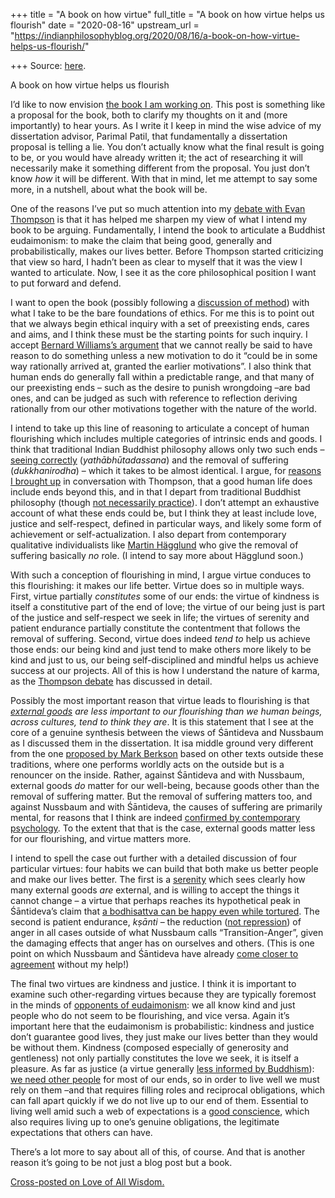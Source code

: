 +++
title = "A book on how virtue"
full_title = "A book on how virtue helps us flourish"
date = "2020-08-16"
upstream_url = "https://indianphilosophyblog.org/2020/08/16/a-book-on-how-virtue-helps-us-flourish/"

+++
Source: [here](https://indianphilosophyblog.org/2020/08/16/a-book-on-how-virtue-helps-us-flourish/).

A book on how virtue helps us flourish

I’d like to now envision [the book I am working
on](http://loveofallwisdom.com/blog/2020/08/resolving-cliffhangers-in-a-book).
This post is something like a proposal for the book, both to clarify my
thoughts on it and (more importantly) to hear yours. As I write it I
keep in mind the wise advice of my dissertation advisor, Parimal Patil,
that fundamentally a dissertation proposal is telling a lie. You don’t
actually know what the final result is going to be, or you would have
already written it; the act of researching it will necessarily make it
something different from the proposal. You just don’t know *how* it will
be different. With that in mind, let me attempt to say some more, in a
nutshell, about what the book will be.

One of the reasons I’ve put so much attention into my [debate with Evan
Thompson](http://loveofallwisdom.com/blog/2020/06/an-index-to-the-thompson-lele-correspondence/)
is that it has helped me sharpen my view of what I intend my book to be
arguing. Fundamentally, I intend the book to articulate a Buddhist
eudaimonism: to make the claim that being good, generally and
probabilistically, makes our lives better. Before Thompson started
criticizing that view so hard, I hadn’t been as clear to myself that it
was the view I wanted to articulate. Now, I see it as the core
philosophical position I want to put forward and defend.

I want to open the book (possibly following a [discussion of
method](http://loveofallwisdom.com/blog/2020/08/resolving-cliffhangers-in-a-book))
with what I take to be the bare foundations of ethics. For me this is to
point out that we always begin ethical inquiry with a set of preexisting
ends, cares and aims, and I think these must be the starting points for
such inquiry. I accept [Bernard Williams’s
argument](https://www.cambridge.org/core/books/moral-luck/internal-and-external-reasons/055B6EC455C5A0210BFC59BB7B593FE2)
that we cannot really be said to have reason to do something unless a
new motivation to do it “could be in some way rationally arrived at,
granted the earlier motivations”. I also think that human ends do
generally fall within a predictable range, and that many of our
preexisting ends – such as the desire to punish wrongdoing –are bad
ones, and can be judged as such with reference to reflection deriving
rationally from our other motivations together with the nature of the
world.

I intend to take up this line of reasoning to articulate a concept of
human flourishing which includes multiple categories of intrinsic ends
and goods. I think that traditional Indian Buddhist philosophy allows
only two such ends – [seeing
correctly](http://loveofallwisdom.com/blog/2019/05/mere-convention-vs-seeing-correctly/)
(*yathābhūtadassana*) and the removal of suffering (*dukkhanirodha*) –
which it takes to be almost identical. I argue, for [reasons I brought
up](http://loveofallwisdom.com/blog/2020/05/grappling-with-impermanence/)
in conversation with Thompson, that a good human life does include ends
beyond this, and in that I depart from traditional Buddhist philosophy
(though [not necessarily
practice](http://loveofallwisdom.com/blog/2020/03/naturalized-kammatic-buddhism/)).
I don’t attempt an exhaustive account of what these ends could be, but I
think they at least include love, justice and self-respect, defined in
particular ways, and likely some form of achievement or
self-actualization. I also depart from contemporary qualitative
individualists like [Martin
Hägglund](https://en.wikipedia.org/wiki/This_Life:_Secular_Faith_and_Spiritual_Freedom)
who give the removal of suffering basically *no* role. (I intend to say
more about Hägglund soon.)

With such a conception of flourishing in mind, I argue virtue conduces
to this flourishing: it makes our life better. Virtue does so in
multiple ways. First, virtue partially *constitutes* some of our ends:
the virtue of kindness is itself a constitutive part of the end of love;
the virtue of our being just is part of the justice and self-respect we
seek in life; the virtues of serenity and patient endurance partially
constitute the contentment that follows the removal of suffering.
Second, virtue does indeed *tend to* help us achieve those ends: our
being kind and just tend to make others more likely to be kind and just
to us, our being self-disciplined and mindful helps us achieve success
at our projects. All of this is how I understand the nature of karma, as
the [Thompson
debate](http://loveofallwisdom.com/blog/2020/06/an-index-to-the-thompson-lele-correspondence/)
has discussed in detail.

Possibly the most important reason that virtue leads to flourishing is
that *[external
goods](http://loveofallwisdom.com/blog/2009/05/external-goods/) are less
important to our flourishing than we human beings, across cultures, tend
to think they are*. It is this statement that I see at the core of a
genuine synthesis between the views of Śāntideva and Nussbaum as I
discussed them in the dissertation. It isa middle ground very different
from the one [proposed by Mark
Berkson](http://loveofallwisdom.com/blog/2010/09/virtuous-and-vicious-means/)
based on other texts outside these traditions, where one performs
worldly acts on the outside but is a renouncer on the inside. Rather,
against Śāntideva and with Nussbaum, external goods *do* matter for our
well-being, because goods other than the removal of suffering matter.
But the removal of suffering matters too, and against Nussbaum and with
Śāntideva, the causes of suffering are primarily mental, for reasons
that I think are indeed [confirmed by contemporary
psychology](http://loveofallwisdom.com/blog/2018/08/the-psychological-case-for-disengaged-buddhism/).
To the extent that that is the case, external goods matter less for our
flourishing, and virtue matters more.

I intend to spell the case out further with a detailed discussion of
four particular virtues: four habits we can build that both make us
better people and make our lives better. The first is a
[serenity](http://loveofallwisdom.com/blog/2019/10/the-wisdom-of-serenity/)
which sees clearly how many external goods *are* external, and is
willing to accept the things it cannot change – a virtue that perhaps
reaches its hypothetical peak in Śāntideva’s claim that [a bodhisattva
can be happy even while
tortured](http://loveofallwisdoma.com/blog/2019/07/the-importance-of-being-thich-quang-duc/).
The second is patient endurance, *kṣānti* – the reduction ([not
repression](http://loveofallwisdom.com/blog/2009/08/repressing-and-reducing-anger/))
of anger in all cases outside of what Nussbaum calls “Transition-Anger”,
given the damaging effects that anger has on ourselves and others. (This
is one point on which Nussbaum and Śāntideva have already [come closer
to
agreement](http://loveofallwisdom.com/blog/2019/07/nussbaums-revised-view-of-anger/)
without my help!)

The final two virtues are kindness and justice. I think it is important
to examine such other-regarding virtues because they are typically
foremost in the minds of [opponents of
eudaimonism](http://indianphilosophyblog.org/2020/04/25/clarifying-why-i-am-not-a-buddhist-a-response-to-amod-lele-guest-post-by-evan-thompson/):
we all know kind and just people who do not seem to be flourishing, and
vice versa. Again it’s important here that the eudaimonism is
probabilistic: kindness and justice don’t guarantee good lives, they
just make our lives better than they would be without them. Kindness
(composed especially of generosity and gentleness) not only partially
constitutes the love we seek, it is itself a pleasure. As far as justice
(a virtue generally [less informed by
Buddhism](http://loveofallwisdom.com/blog/2014/09/on-justice-and-activism-in-pali-buddhism/)):
[we need other
people](http://loveofallwisdom.com/blog/2020/04/our-need-for-other-people/)
for most of our ends, so in order to live well we must rely on them
–and that requires filling roles and reciprocal obligations, which can
fall apart quickly if we do not live up to our end of them. Essential to
living well amid such a web of expectations is a [good
conscience](http://loveofallwisdom.com/blog/2009/08/can-justice-make-you-happy/),
which also requires living up to one’s genuine obligations, the
legitimate expectations that others can have.

There’s a lot more to say about all of this, of course. And that is
another reason it’s going to be not just a blog post but a book.

[Cross-posted on Love of All
Wisdom.](http://loveofallwisdom.com/blog/2020/08/a-book-on-how-virtue-helps-us-flourish)

